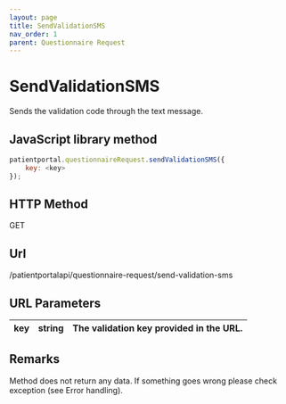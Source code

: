 ```yaml
---
layout: page
title: SendValidationSMS
nav_order: 1
parent: Questionnaire Request
---
```


# SendValidationSMS

Sends the validation code through the text message.

## JavaScript library method

```javascript
patientportal.questionnaireRequest.sendValidationSMS({
    key: <key>
});
```

## HTTP Method

GET

## ****Url****

/patientportalapi/questionnaire-request/send-validation-sms

## URL Parameters

| key | string | The validation key provided in the URL. |
| --- | --- | --- |

## Remarks

Method does not return any data. If something goes wrong please check exception (see Error handling).
